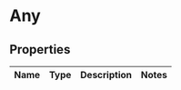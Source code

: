 # Any

## Properties
Name | Type        | Description | Notes
|-------------| ------------- | ------------- | -------------|
